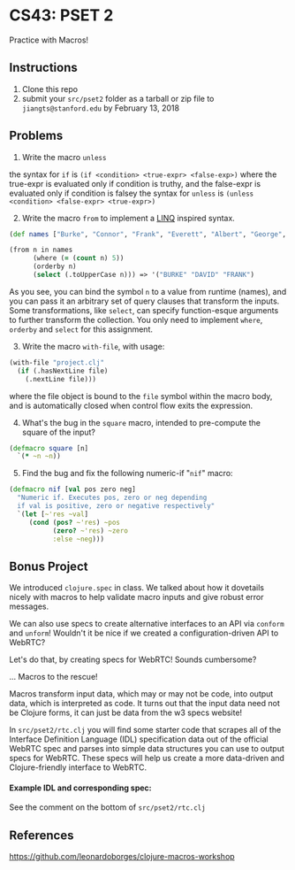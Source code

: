 # CS43: PSET 2

Practice with Macros!

## Instructions

1. Clone this repo
1. submit your `src/pset2` folder as a tarball or zip file to
   `jiangts@stanford.edu` by February 13, 2018

## Problems

1. Write the macro `unless`

the syntax for `if` is
`(if <condition> <true-expr> <false-exp>)`
where the true-expr is evaluated only if condition is truthy,
and the false-expr is evaluated only if condition is falsey
the syntax for `unless` is
`(unless <condition> <false-expr> <true-expr>)`

2. Write the macro `from` to implement a [LINQ](linq) inspired syntax.


```clojure
(def names ["Burke", "Connor", "Frank", "Everett", "Albert", "George", "Harris", "David"])

(from n in names
      (where (= (count n) 5))
      (orderby n)
      (select (.toUpperCase n))) => '("BURKE" "DAVID" "FRANK")
```

As you see, you can bind the symbol `n` to a value from runtime (names), and you
can pass it an arbitrary set of query clauses that transform the inputs.
Some transformations, like `select`, can specify function-esque arguments to
further transform the collection.
You only need to implement `where`, `orderby` and `select` for this assignment.

3. Write the macro `with-file`, with usage:

```clojure
(with-file "project.clj"
  (if (.hasNextLine file)
    (.nextLine file)))
```

where the file object is bound to the `file` symbol within the macro body, and
is automatically closed when control flow exits the expression.

4. What's the bug in the `square` macro, intended to pre-compute the square of
   the input?

```clojure
(defmacro square [n]
  `(* ~n ~n))
```

5. Find the bug and fix the following numeric-if "`nif`" macro:

```clojure
(defmacro nif [val pos zero neg]
  "Numeric if. Executes pos, zero or neg depending
  if val is positive, zero or negative respectively"
  `(let [~'res ~val]
     (cond (pos? ~'res) ~pos
           (zero? ~'res) ~zero
           :else ~neg)))
```

## Bonus Project

We introduced `clojure.spec` in class.
We talked about how it dovetails nicely with macros to help validate macro
inputs and give robust error messages.

We can also use specs to create alternative interfaces to an API via `conform`
and `unform`! Wouldn't it be nice if we created a configuration-driven API to
WebRTC?

Let's do that, by creating specs for WebRTC!
Sounds cumbersome?


... Macros to the rescue!

Macros transform input data, which may or may not be code, into output data,
which is interpreted as code. It turns out that the input data need not be
Clojure forms, it can just be data from the w3 specs website!

In `src/pset2/rtc.clj` you will find some starter code that scrapes all of the
Interface Definition Language (IDL) specification data out of the official
WebRTC spec and parses into simple data structures you can use to output specs
for WebRTC. These specs will help us create a more data-driven and
Clojure-friendly interface to WebRTC.


#### Example IDL and corresponding spec:
See the comment on the bottom of `src/pset2/rtc.clj`

[linq]: https://en.wikipedia.org/wiki/Language_Integrated_Query



## References
https://github.com/leonardoborges/clojure-macros-workshop
